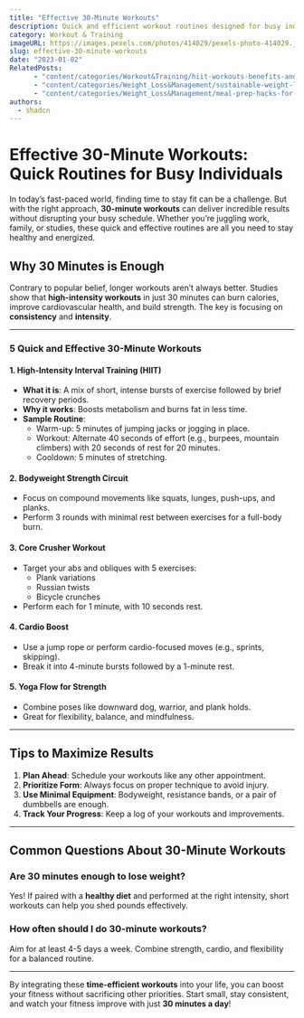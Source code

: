 ```yaml
---
title: "Effective 30-Minute Workouts"
description: Quick and efficient workout routines designed for busy individuals to stay fit and energized in just 30 minutes a day.
category: Workout & Training
imageURL: https://images.pexels.com/photos/414029/pexels-photo-414029.jpeg?auto=compress&cs=tinysrgb&w=1260&h=750&dpr=1
slug: effective-30-minute-workouts
date: "2023-01-02"
RelatedPosts:
      - "content/categories/Workout&Training/hiit-workouts-benefits-and-routines.md"
      - "content/categories/Weight_Loss&Management/sustainable-weight-loss-guide.md"
      - "content/categories/Weight_Loss&Management/meal-prep-hacks-for-weight-loss.md"
authors:
  - shadcn
---
```


# Effective 30-Minute Workouts: Quick Routines for Busy Individuals

In today’s fast-paced world, finding time to stay fit can be a challenge. But with the right approach, **30-minute workouts** can deliver incredible results without disrupting your busy schedule. Whether you’re juggling work, family, or studies, these quick and effective routines are all you need to stay healthy and energized.

## Why 30 Minutes is Enough
Contrary to popular belief, longer workouts aren’t always better. Studies show that **high-intensity workouts** in just 30 minutes can burn calories, improve cardiovascular health, and build strength. The key is focusing on **consistency** and **intensity**.

---

### 5 Quick and Effective 30-Minute Workouts

#### 1. **High-Intensity Interval Training (HIIT)**
- **What it is**: A mix of short, intense bursts of exercise followed by brief recovery periods.
- **Why it works**: Boosts metabolism and burns fat in less time.
- **Sample Routine**:
  - Warm-up: 5 minutes of jumping jacks or jogging in place.
  - Workout: Alternate 40 seconds of effort (e.g., burpees, mountain climbers) with 20 seconds of rest for 20 minutes.
  - Cooldown: 5 minutes of stretching.

#### 2. **Bodyweight Strength Circuit**
- Focus on compound movements like squats, lunges, push-ups, and planks.
- Perform 3 rounds with minimal rest between exercises for a full-body burn.

#### 3. **Core Crusher Workout**
- Target your abs and obliques with 5 exercises:
  - Plank variations
  - Russian twists
  - Bicycle crunches
- Perform each for 1 minute, with 10 seconds rest.

#### 4. **Cardio Boost**
- Use a jump rope or perform cardio-focused moves (e.g., sprints, skipping).
- Break it into 4-minute bursts followed by a 1-minute rest.

#### 5. **Yoga Flow for Strength**
- Combine poses like downward dog, warrior, and plank holds.
- Great for flexibility, balance, and mindfulness.

---

## Tips to Maximize Results
1. **Plan Ahead**: Schedule your workouts like any other appointment.
2. **Prioritize Form**: Always focus on proper technique to avoid injury.
3. **Use Minimal Equipment**: Bodyweight, resistance bands, or a pair of dumbbells are enough.
4. **Track Your Progress**: Keep a log of your workouts and improvements.

---

## Common Questions About 30-Minute Workouts

### Are 30 minutes enough to lose weight?
Yes! If paired with a **healthy diet** and performed at the right intensity, short workouts can help you shed pounds effectively.

### How often should I do 30-minute workouts?
Aim for at least 4-5 days a week. Combine strength, cardio, and flexibility for a balanced routine.

---

By integrating these **time-efficient workouts** into your life, you can boost your fitness without sacrificing other priorities. Start small, stay consistent, and watch your fitness improve with just **30 minutes a day**!
